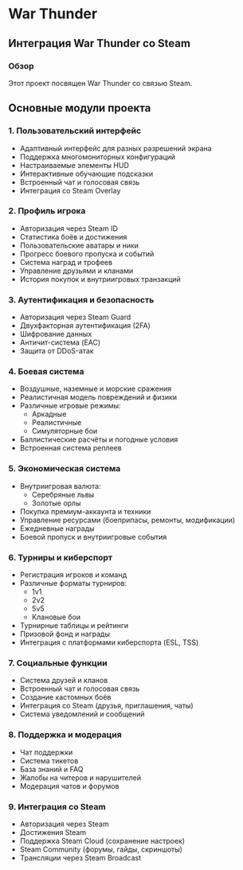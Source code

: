 # War Thunder
## Интеграция War Thunder со Steam

### Обзор
Этот проект посвящен War Thunder со связью Steam.

## Основные модули проекта

### 1. Пользовательский интерфейс
- Адаптивный интерфейс для разных разрешений экрана
- Поддержка многомониторных конфигураций
- Настраиваемые элементы HUD
- Интерактивные обучающие подсказки
- Встроенный чат и голосовая связь
- Интеграция со Steam Overlay

### 2. Профиль игрока
- Авторизация через Steam ID
- Статистика боёв и достижения
- Пользовательские аватары и ники
- Прогресс боевого пропуска и событий
- Система наград и трофеев
- Управление друзьями и кланами
- История покупок и внутриигровых транзакций

### 3. Аутентификация и безопасность
- Авторизация через Steam Guard
- Двухфакторная аутентификация (2FA)
- Шифрование данных
- Античит-система (EAC)
- Защита от DDoS-атак

### 4. Боевая система
- Воздушные, наземные и морские сражения
- Реалистичная модель повреждений и физики
- Различные игровые режимы:
  - Аркадные
  - Реалистичные
  - Симуляторные бои
- Баллистические расчёты и погодные условия
- Встроенная система реплеев

### 5. Экономическая система
- Внутриигровая валюта:
  - Серебряные львы
  - Золотые орлы
- Покупка премиум-аккаунта и техники
- Управление ресурсами (боеприпасы, ремонты, модификации)
- Ежедневные награды
- Боевой пропуск и внутриигровые события

### 6. Турниры и киберспорт
- Регистрация игроков и команд
- Различные форматы турниров:
  - 1v1
  - 2v2
  - 5v5
  - Клановые бои
- Турнирные таблицы и рейтинги
- Призовой фонд и награды
- Интеграция с платформами киберспорта (ESL, TSS)

### 7. Социальные функции
- Система друзей и кланов
- Встроенный чат и голосовая связь
- Создание кастомных боёв
- Интеграция со Steam (друзья, приглашения, чаты)
- Система уведомлений и сообщений

### 8. Поддержка и модерация
- Чат поддержки
- Система тикетов
- База знаний и FAQ
- Жалобы на читеров и нарушителей
- Модерация чатов и форумов

### 9. Интеграция со Steam
- Авторизация через Steam
- Достижения Steam
- Поддержка Steam Cloud (сохранение настроек)
- Steam Community (форумы, гайды, скриншоты)
- Трансляции через Steam Broadcast

